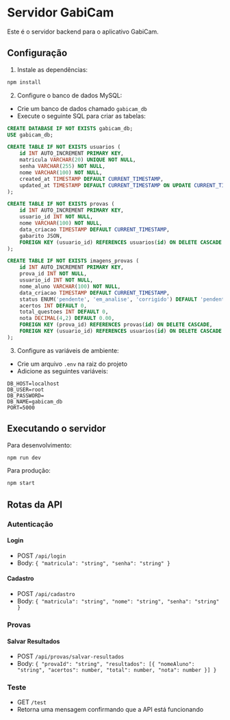 # Servidor GabiCam

Este é o servidor backend para o aplicativo GabiCam.

## Configuração

1. Instale as dependências:
```bash
npm install
```

2. Configure o banco de dados MySQL:
- Crie um banco de dados chamado `gabicam_db`
- Execute o seguinte SQL para criar as tabelas:

```sql
CREATE DATABASE IF NOT EXISTS gabicam_db;
USE gabicam_db;

CREATE TABLE IF NOT EXISTS usuarios (
    id INT AUTO_INCREMENT PRIMARY KEY,
    matricula VARCHAR(20) UNIQUE NOT NULL,
    senha VARCHAR(255) NOT NULL,
    nome VARCHAR(100) NOT NULL,
    created_at TIMESTAMP DEFAULT CURRENT_TIMESTAMP,
    updated_at TIMESTAMP DEFAULT CURRENT_TIMESTAMP ON UPDATE CURRENT_TIMESTAMP
);

CREATE TABLE IF NOT EXISTS provas (
    id INT AUTO_INCREMENT PRIMARY KEY,
    usuario_id INT NOT NULL,
    nome VARCHAR(100) NOT NULL,
    data_criacao TIMESTAMP DEFAULT CURRENT_TIMESTAMP,
    gabarito JSON,
    FOREIGN KEY (usuario_id) REFERENCES usuarios(id) ON DELETE CASCADE
);

CREATE TABLE IF NOT EXISTS imagens_provas (
    id INT AUTO_INCREMENT PRIMARY KEY,
    prova_id INT NOT NULL,
    usuario_id INT NOT NULL,
    nome_aluno VARCHAR(100) NOT NULL,
    data_criacao TIMESTAMP DEFAULT CURRENT_TIMESTAMP,
    status ENUM('pendente', 'em_analise', 'corrigido') DEFAULT 'pendente',
    acertos INT DEFAULT 0,
    total_questoes INT DEFAULT 0,
    nota DECIMAL(4,2) DEFAULT 0.00,
    FOREIGN KEY (prova_id) REFERENCES provas(id) ON DELETE CASCADE,
    FOREIGN KEY (usuario_id) REFERENCES usuarios(id) ON DELETE CASCADE
); 
```

3. Configure as variáveis de ambiente:
- Crie um arquivo `.env` na raiz do projeto
- Adicione as seguintes variáveis:
```
DB_HOST=localhost
DB_USER=root
DB_PASSWORD=
DB_NAME=gabicam_db
PORT=5000
```

## Executando o servidor

Para desenvolvimento:
```bash
npm run dev
```

Para produção:
```bash
npm start
```

## Rotas da API

### Autenticação

#### Login
- POST `/api/login`
- Body: `{ "matricula": "string", "senha": "string" }`

#### Cadastro
- POST `/api/cadastro`
- Body: `{ "matricula": "string", "nome": "string", "senha": "string" }`

### Provas

#### Salvar Resultados
- POST `/api/provas/salvar-resultados`
- Body: `{ "provaId": "string", "resultados": [{ "nomeAluno": "string", "acertos": number, "total": number, "nota": number }] }`

### Teste
- GET `/test`
- Retorna uma mensagem confirmando que a API está funcionando 